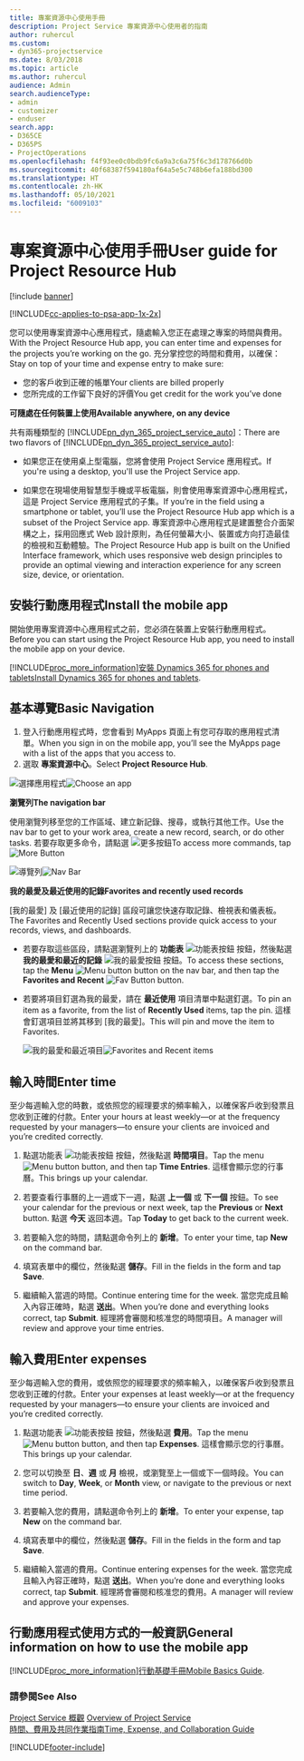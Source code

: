 ```yaml
---
title: 專案資源中心使用手冊
description: Project Service 專案資源中心使用者的指南
author: ruhercul
ms.custom:
- dyn365-projectservice
ms.date: 8/03/2018
ms.topic: article
ms.author: ruhercul
audience: Admin
search.audienceType:
- admin
- customizer
- enduser
search.app:
- D365CE
- D365PS
- ProjectOperations
ms.openlocfilehash: f4f93ee0c0bdb9fc6a9a3c6a75f6c3d178766d0b
ms.sourcegitcommit: 40f68387f594180af64a5e5c748b6efa188bd300
ms.translationtype: HT
ms.contentlocale: zh-HK
ms.lasthandoff: 05/10/2021
ms.locfileid: "6009103"
---
```

# <a name="user-guide-for-project-resource-hub"></a><span data-ttu-id="7dc3a-103">專案資源中心使用手冊</span><span class="sxs-lookup"><span data-stu-id="7dc3a-103">User guide for Project Resource Hub</span></span>

[!include [banner](../includes/psa-now-project-operations.md)]

[!INCLUDE[cc-applies-to-psa-app-1x-2x](../includes/cc-applies-to-psa-app-1x-2x.md)]

<span data-ttu-id="7dc3a-104">您可以使用專案資源中心應用程式，隨處輸入您正在處理之專案的時間與費用。</span><span class="sxs-lookup"><span data-stu-id="7dc3a-104">With the Project Resource Hub app, you can enter time and expenses for the projects you’re working on the go.</span></span> <span data-ttu-id="7dc3a-105">充分掌控您的時間和費用，以確保：</span><span class="sxs-lookup"><span data-stu-id="7dc3a-105">Stay on top of your time and expense entry to make sure:</span></span>

- <span data-ttu-id="7dc3a-106">您的客戶收到正確的帳單</span><span class="sxs-lookup"><span data-stu-id="7dc3a-106">Your clients are billed properly</span></span>
- <span data-ttu-id="7dc3a-107">您所完成的工作留下良好的評價</span><span class="sxs-lookup"><span data-stu-id="7dc3a-107">You get credit for the work you’ve done</span></span>

<span data-ttu-id="7dc3a-108">**可隨處在任何裝置上使用**</span><span class="sxs-lookup"><span data-stu-id="7dc3a-108">**Available anywhere, on any device**</span></span>

<span data-ttu-id="7dc3a-109">共有兩種類型的 [!INCLUDE[pn_dyn_365_project_service_auto](../includes/pn-dyn-365-project-service-auto.md)]：</span><span class="sxs-lookup"><span data-stu-id="7dc3a-109">There are two flavors of [!INCLUDE[pn_dyn_365_project_service_auto](../includes/pn-dyn-365-project-service-auto.md)]:</span></span> 

- <span data-ttu-id="7dc3a-110">如果您正在使用桌上型電腦，您將會使用 Project Service 應用程式。</span><span class="sxs-lookup"><span data-stu-id="7dc3a-110">If you're using a desktop, you'll use the Project Service app.</span></span> 

- <span data-ttu-id="7dc3a-111">如果您在現場使用智慧型手機或平板電腦，則會使用專案資源中心應用程式，這是 Project Service 應用程式的子集。</span><span class="sxs-lookup"><span data-stu-id="7dc3a-111">If you’re in the field using a smartphone or tablet, you’ll use the Project Resource Hub app which is a subset of the Project Service  app.</span></span> <span data-ttu-id="7dc3a-112">專案資源中心應用程式是建置整合介面架構之上，採用回應式 Web 設計原則，為任何螢幕大小、裝置或方向打造最佳的檢視和互動體驗。</span><span class="sxs-lookup"><span data-stu-id="7dc3a-112">The Project Resource Hub app is built on the Unified Interface framework, which uses responsive web design principles to provide an optimal viewing and interaction experience for any screen size, device, or orientation.</span></span> 


## <a name="install-the-mobile-app"></a><span data-ttu-id="7dc3a-113">安裝行動應用程式</span><span class="sxs-lookup"><span data-stu-id="7dc3a-113">Install the mobile app</span></span>
<span data-ttu-id="7dc3a-114">開始使用專案資源中心應用程式之前，您必須在裝置上安裝行動應用程式。</span><span class="sxs-lookup"><span data-stu-id="7dc3a-114">Before you can start using the Project Resource Hub app, you need to install the mobile app on your device.</span></span> 

[!INCLUDE[proc_more_information](../includes/proc-more-information.md)]<span data-ttu-id="7dc3a-115">[安裝 Dynamics 365 for phones and tablets](/dynamics365/mobile-app/install-dynamics-365-for-phones-and-tablets)</span><span class="sxs-lookup"><span data-stu-id="7dc3a-115">[Install Dynamics 365 for phones and tablets](/dynamics365/mobile-app/install-dynamics-365-for-phones-and-tablets).</span></span>

## <a name="basic-navigation"></a><span data-ttu-id="7dc3a-116">基本導覽</span><span class="sxs-lookup"><span data-stu-id="7dc3a-116">Basic Navigation</span></span>
1.  <span data-ttu-id="7dc3a-117">登入行動應用程式時，您會看到 MyApps 頁面上有您可存取的應用程式清單。</span><span class="sxs-lookup"><span data-stu-id="7dc3a-117">When you sign in on the mobile app, you’ll see the MyApps page with a list of the apps that you access to.</span></span> 
2.  <span data-ttu-id="7dc3a-118">選取 **專案資源中心**。</span><span class="sxs-lookup"><span data-stu-id="7dc3a-118">Select **Project Resource Hub**.</span></span>

<span data-ttu-id="7dc3a-119">![選擇應用程式](media/chooseApp_1.png "選擇應用程式")</span><span class="sxs-lookup"><span data-stu-id="7dc3a-119">![Choose an app](media/chooseApp_1.png "Choose an app")</span></span>

<span data-ttu-id="7dc3a-120">**瀏覽列**</span><span class="sxs-lookup"><span data-stu-id="7dc3a-120">**The navigation bar**</span></span>

<span data-ttu-id="7dc3a-121">使用瀏覽列移至您的工作區域、建立新記錄、搜尋，或執行其他工作。</span><span class="sxs-lookup"><span data-stu-id="7dc3a-121">Use the nav bar to get to your work area, create a new record, search, or do other tasks.</span></span> <span data-ttu-id="7dc3a-122">若要存取更多命令，請點選 ![更多按鈕](media/MoreButton.png "更多按鈕")</span><span class="sxs-lookup"><span data-stu-id="7dc3a-122">To access more commands, tap ![More Button](media/MoreButton.png "More Button")</span></span>

<span data-ttu-id="7dc3a-123">![導覽列](media/NavBar_2.png "導覽列")</span><span class="sxs-lookup"><span data-stu-id="7dc3a-123">![Nav Bar](media/NavBar_2.png "Nav Bar")</span></span>

<span data-ttu-id="7dc3a-124">**我的最愛及最近使用的記錄**</span><span class="sxs-lookup"><span data-stu-id="7dc3a-124">**Favorites and recently used records**</span></span>

<span data-ttu-id="7dc3a-125">[我的最愛] 及 [最近使用的記錄] 區段可讓您快速存取記錄、檢視表和儀表板。</span><span class="sxs-lookup"><span data-stu-id="7dc3a-125">The Favorites and Recently Used sections provide quick access to your records, views, and dashboards.</span></span> 

- <span data-ttu-id="7dc3a-126">若要存取這些區段，請點選瀏覽列上的 **功能表** ![功能表按鈕](media/MenuButton.png "選單鍵") 按鈕，然後點選 **我的最愛和最近的記錄** ![我的最愛按鈕](media/FavButton.png "Fav 按鈕") 按鈕。</span><span class="sxs-lookup"><span data-stu-id="7dc3a-126">To access these sections, tap the **Menu** ![Menu button](media/MenuButton.png "Menu button") button on the nav bar, and then tap the **Favorites and Recent** ![Fav Button](media/FavButton.png "Fav Button") button.</span></span>

- <span data-ttu-id="7dc3a-127">若要將項目釘選為我的最愛，請在 **最近使用** 項目清單中點選釘選。</span><span class="sxs-lookup"><span data-stu-id="7dc3a-127">To pin an item as a favorite, from the list of **Recently Used** items, tap the pin.</span></span> <span data-ttu-id="7dc3a-128">這樣會釘選項目並將其移到 [我的最愛]。</span><span class="sxs-lookup"><span data-stu-id="7dc3a-128">This will pin and move the item to Favorites.</span></span>

  <span data-ttu-id="7dc3a-129">![我的最愛和最近項目](media/Favs_3.png "我的最愛和最近項目")</span><span class="sxs-lookup"><span data-stu-id="7dc3a-129">![Favorites and Recent items](media/Favs_3.png "Favorites and Recent items")</span></span>
 
## <a name="enter-time"></a><span data-ttu-id="7dc3a-130">輸入時間</span><span class="sxs-lookup"><span data-stu-id="7dc3a-130">Enter time</span></span>
<span data-ttu-id="7dc3a-131">至少每週輸入您的時數，或依照您的經理要求的頻率輸入，以確保客戶收到發票且您收到正確的付款。</span><span class="sxs-lookup"><span data-stu-id="7dc3a-131">Enter your hours at least weekly—or at the frequency requested by your managers—to ensure your clients are invoiced and you’re credited correctly.</span></span>

1. <span data-ttu-id="7dc3a-132">點選功能表 ![功能表按鈕](media/MenuButton.png "選單鍵") 按鈕，然後點選 **時間項目**。</span><span class="sxs-lookup"><span data-stu-id="7dc3a-132">Tap the menu ![Menu button](media/MenuButton.png "Menu button") button, and then tap **Time Entries**.</span></span> <span data-ttu-id="7dc3a-133">這樣會顯示您的行事曆。</span><span class="sxs-lookup"><span data-stu-id="7dc3a-133">This brings up your calendar.</span></span>

2. <span data-ttu-id="7dc3a-134">若要查看行事曆的上一週或下一週，點選 **上一個** 或 **下一個** 按鈕。</span><span class="sxs-lookup"><span data-stu-id="7dc3a-134">To see your calendar for the previous or next week, tap the **Previous** or **Next** button.</span></span> <span data-ttu-id="7dc3a-135">點選 **今天** 返回本週。</span><span class="sxs-lookup"><span data-stu-id="7dc3a-135">Tap **Today** to get back to the current week.</span></span>

3. <span data-ttu-id="7dc3a-136">若要輸入您的時間，請點選命令列上的 **新增**。</span><span class="sxs-lookup"><span data-stu-id="7dc3a-136">To enter your time, tap **New** on the command bar.</span></span> 

4. <span data-ttu-id="7dc3a-137">填寫表單中的欄位，然後點選 **儲存**。</span><span class="sxs-lookup"><span data-stu-id="7dc3a-137">Fill in the fields in the form and tap **Save**.</span></span>

5. <span data-ttu-id="7dc3a-138">繼續輸入當週的時間。</span><span class="sxs-lookup"><span data-stu-id="7dc3a-138">Continue entering time for the week.</span></span> <span data-ttu-id="7dc3a-139">當您完成且輸入內容正確時，點選 **送出**。</span><span class="sxs-lookup"><span data-stu-id="7dc3a-139">When you’re done and everything looks correct, tap **Submit**.</span></span> <span data-ttu-id="7dc3a-140">經理將會審閱和核准您的時間項目。</span><span class="sxs-lookup"><span data-stu-id="7dc3a-140">A manager will review and approve your time entries.</span></span>

## <a name="enter-expenses"></a><span data-ttu-id="7dc3a-141">輸入費用</span><span class="sxs-lookup"><span data-stu-id="7dc3a-141">Enter expenses</span></span> 
<span data-ttu-id="7dc3a-142">至少每週輸入您的費用，或依照您的經理要求的頻率輸入，以確保客戶收到發票且您收到正確的付款。</span><span class="sxs-lookup"><span data-stu-id="7dc3a-142">Enter your expenses at least weekly—or at the frequency requested by your managers—to ensure your clients are invoiced and you’re credited correctly.</span></span>

1. <span data-ttu-id="7dc3a-143">點選功能表 ![功能表按鈕](media/MenuButton.png "選單鍵") 按鈕，然後點選 **費用**。</span><span class="sxs-lookup"><span data-stu-id="7dc3a-143">Tap the menu ![Menu button](media/MenuButton.png "Menu button") button, and then tap **Expenses**.</span></span> <span data-ttu-id="7dc3a-144">這樣會顯示您的行事曆。</span><span class="sxs-lookup"><span data-stu-id="7dc3a-144">This brings up your calendar.</span></span>

2. <span data-ttu-id="7dc3a-145">您可以切換至 **日**、**週** 或 **月** 檢視，或瀏覽至上一個或下一個時段。</span><span class="sxs-lookup"><span data-stu-id="7dc3a-145">You can switch to **Day**, **Week**, or **Month** view, or navigate to the previous or next time period.</span></span> 

3. <span data-ttu-id="7dc3a-146">若要輸入您的費用，請點選命令列上的 **新增**。</span><span class="sxs-lookup"><span data-stu-id="7dc3a-146">To enter your expense, tap **New** on the command bar.</span></span> 

4. <span data-ttu-id="7dc3a-147">填寫表單中的欄位，然後點選 **儲存**。</span><span class="sxs-lookup"><span data-stu-id="7dc3a-147">Fill in the fields in the form and tap **Save**.</span></span>

5. <span data-ttu-id="7dc3a-148">繼續輸入當週的費用。</span><span class="sxs-lookup"><span data-stu-id="7dc3a-148">Continue entering expenses for the week.</span></span> <span data-ttu-id="7dc3a-149">當您完成且輸入內容正確時，點選 **送出**。</span><span class="sxs-lookup"><span data-stu-id="7dc3a-149">When you’re done and everything looks correct, tap **Submit**.</span></span> <span data-ttu-id="7dc3a-150">經理將會審閱和核准您的費用。</span><span class="sxs-lookup"><span data-stu-id="7dc3a-150">A manager will review and approve your expenses.</span></span>

## <a name="general-information-on-how-to-use-the-mobile-app"></a><span data-ttu-id="7dc3a-151">行動應用程式使用方式的一般資訊</span><span class="sxs-lookup"><span data-stu-id="7dc3a-151">General information on how to use the mobile app</span></span> 
[!INCLUDE[proc_more_information](../includes/proc-more-information.md)]<span data-ttu-id="7dc3a-152">[行動基礎手冊](/dynamics365/mobile-app/dynamics-365-phones-tablets-users-guide)</span><span class="sxs-lookup"><span data-stu-id="7dc3a-152">[Mobile Basics Guide](/dynamics365/mobile-app/dynamics-365-phones-tablets-users-guide).</span></span>

### <a name="see-also"></a><span data-ttu-id="7dc3a-153">請參閱</span><span class="sxs-lookup"><span data-stu-id="7dc3a-153">See Also</span></span>  
 <span data-ttu-id="7dc3a-154">[Project Service 概觀](../psa/overview.md) </span><span class="sxs-lookup"><span data-stu-id="7dc3a-154">[Overview of Project Service](../psa/overview.md) </span></span>  
 [<span data-ttu-id="7dc3a-155">時間、費用及共同作業指南</span><span class="sxs-lookup"><span data-stu-id="7dc3a-155">Time, Expense, and Collaboration Guide</span></span>](../psa/time-expense-collaboration-guide.md)   
 


[!INCLUDE[footer-include](../includes/footer-banner.md)]